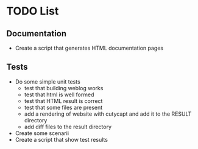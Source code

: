 # TODO List

## Documentation

  * Create a script that generates HTML documentation pages

## Tests

  * Do some simple unit tests
    * test that building weblog works
    * test that html is well formed
    * test that HTML result is correct
    * test that some files are present
    * add a rendering of website with cutycapt and add it to the RESULT directory
    * add diff files to the result directory
  * Create some scenarii
  * Create a script that show test results
